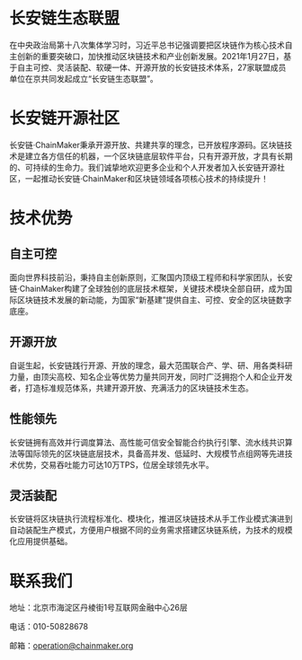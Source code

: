 # 长安链生态联盟
在中央政治局第十八次集体学习时，习近平总书记强调要把区块链作为核心技术自主创新的重要突破口，加快推动区块链技术和产业创新发展。2021年1月27日，基于自主可控、灵活装配、软硬一体、开源开放的长安链技术体系，27家联盟成员单位在京共同发起成立“长安链生态联盟”。

# 长安链开源社区
长安链·ChainMaker秉承开源开放、共建共享的理念，已开放程序源码。区块链技术是建立各方信任的机器，一个区块链底层软件平台，只有开源开放，才具有长期的、可持续的生命力。我们诚挚地欢迎更多企业和个人开发者加入长安链开源社区，一起推动长安链·ChainMaker和区块链领域各项核心技术的持续提升！

# 技术优势

## 自主可控
面向世界科技前沿，秉持自主创新原则，汇聚国内顶级工程师和科学家团队，长安链·ChainMaker构建了全球独创的底层技术框架，关键技术模块全部自研，成为国际区块链技术发展的新动能，为国家“新基建”提供自主、可控、安全的区块链数字底座。

## 开源开放
自诞生起，长安链践行开源、开放的理念，最大范围联合产、学、研、用各类科研力量，由顶尖高校、知名企业等优势力量共同开发，同时广泛拥抱个人和企业开发者，打造标准规范体系，共建开源开放、充满活力的区块链技术生态。

## 性能领先
长安链拥有高效并行调度算法、高性能可信安全智能合约执行引擎、流水线共识算法等国际领先的区块链底层技术，具备高并发、低延时、大规模节点组网等先进技术优势，交易吞吐能力可达10万TPS，位居全球领先水平。

## 灵活装配
长安链将区块链执行流程标准化、模块化，推进区块链技术从手工作业模式演进到自动装配生产模式，方便用户根据不同的业务需求搭建区块链系统，为技术的规模化应用提供基础。

# 联系我们
地址：北京市海淀区丹棱街1号互联网金融中心26层

电话：010-50828678

邮箱：operation@chainmaker.org